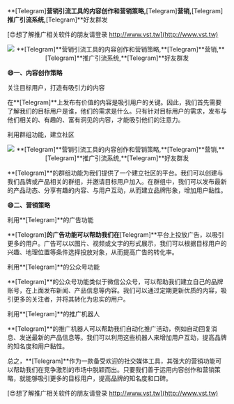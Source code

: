 **[Telegram]**营销引流工具的内容创作和营销策略,**[Telegram]**营销,**[Telegram]**推广引流系统,**[Telegram]**好友群发

[😍想了解推广相关软件的朋友请登录 http://www.vst.tw](http://www.vst.tw)

 <center><img src="https://vst.tw/MP4/tuiguang/png/3.png" alt="**[Telegram]**营销引流工具的内容创作和营销策略,**[Telegram]**营销,**[Telegram]**推广引流系统,**[Telegram]**好友群发"></center>

**😄一、内容创作策略**

关注目标用户，打造有吸引力的内容

在**[Telegram]**上发布有价值的内容是吸引用户的关键。因此，我们首先需要了解我们的目标用户是谁，他们的需求是什么。只有针对目标用户的需求，发布与他们相关的、有趣的、富有洞见的内容，才能吸引他们的注意力。

利用群组功能，建立社区

 <center><img src="https://vst.tw/MP4/tuiguang/png/4.png" alt="**[Telegram]**营销引流工具的内容创作和营销策略,**[Telegram]**营销,**[Telegram]**推广引流系统,**[Telegram]**好友群发"></center>

**[Telegram]**的群组功能为我们提供了一个建立社区的平台。我们可以创建与我们品牌或产品相关的群组，并邀请目标用户加入。在群组中，我们可以发布最新的产品动态、分享有趣的内容、与用户互动，从而建立品牌形象，增加用户黏性。

**😄二、营销策略**

利用**[Telegram]**的广告功能

**[Telegram]**的广告功能可以帮助我们在**[Telegram]**平台上投放广告，以吸引更多的用户。广告可以以图片、视频或文字的形式展示，我们可以根据目标用户的兴趣、地理位置等条件选择投放对象，从而提高广告的转化率。

利用**[Telegram]**的公众号功能

**[Telegram]**的公众号功能类似于微信公众号，可以帮助我们建立自己的品牌账号，在上面发布新闻、产品信息等内容。我们可以通过定期更新优质的内容，吸引更多的关注者，并将其转化为忠实的用户。

利用**[Telegram]**的推广机器人

**[Telegram]**的推广机器人可以帮助我们自动化推广活动，例如自动回复消息、发送最新的产品信息等。我们可以利用这些机器人来增加用户互动，提高品牌的知名度和用户黏性。

总之，**[Telegram]**作为一款备受欢迎的社交媒体工具，其强大的营销功能可以帮助我们在竞争激烈的市场中脱颖而出。只要我们善于运用内容创作和营销策略，就能够吸引更多的目标用户，提高品牌的知名度和口碑。

[😍想了解推广相关软件的朋友请登录 http://www.vst.tw](http://www.vst.tw)




